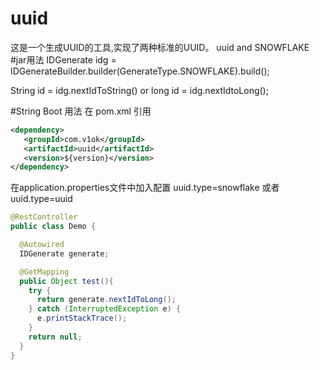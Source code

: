 # uuid
这是一个生成UUID的工具,实现了两种标准的UUID。
uuid and SNOWFLAKE
#jar用法
IDGenerate idg = IDGenerateBuilder.builder(GenerateType.SNOWFLAKE).build();

String id = idg.nextIdToString()  or long id = idg.nextIdtoLong();

#String Boot 用法
在 pom.xml 引用
```xml
<dependency>
   <groupId>com.v1ok</groupId>
   <artifactId>uuid</artifactId>
   <version>${version}</version>
</dependency>
```

在application.properties文件中加入配置
uuid.type=snowflake 或者 uuid.type=uuid

```java
@RestController
public class Demo {

  @Autowired
  IDGenerate generate;

  @GetMapping
  public Object test(){
    try {
      return generate.nextIdToLong();
    } catch (InterruptedException e) {
      e.printStackTrace();
    }
    return null;
  }
}
```